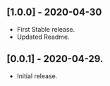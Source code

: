 ## [1.0.0] - 2020-04-30

* First Stable release.
* Updated Readme.

## [0.0.1] - 2020-04-29.

* Initial release.
